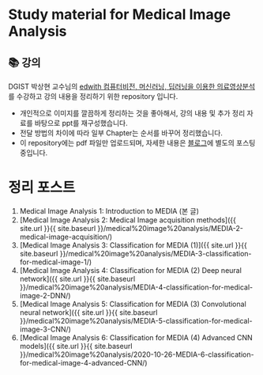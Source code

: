 # Study material for Medical Image Analysis

## 📚 강의

DGIST 박상현 교수님의 [edwith 
컴퓨터비전, 머신러닝, 딥러닝을 이용한 의료영상분석](https://www.edwith.org/medical-20200327/)를 수강하고 강의 내용을 정리하기 위한 repository 입니다.

- 개인적으로 이미지를 깔끔하게 정리하는 것을 좋아해서, 강의 내용 및 추가 정리 자료를 바탕으로 ppt를 재구성했습니다.
- 전달 방법의 차이에 따라 일부 Chapter는 순서를 바꾸어 정리했습니다.
- 이 repository에는 pdf 파일만 업로드되며, 자세한 내용은 [블로그](https://tyami.github.io/)에 별도의 포스팅 중입니다.

# 정리 포스트

1. Medical Image Analysis 1: Introduction to MEDIA (본 글)
2. [Medical Image Analysis 2: Medical Image acquisition methods]({{ site.url }}{{ site.baseurl }}/medical%20image%20analysis/MEDIA-2-medical-image-acquisition/)
3. [Medical Image Analysis 3: Classification for MEDIA (1)]({{ site.url }}{{ site.baseurl }}/medical%20image%20analysis/MEDIA-3-classification-for-medical-image-1/)
4. [Medical Image Analysis 4: Classification for MEDIA (2) Deep neural network]({{ site.url }}{{ site.baseurl }}/medical%20image%20analysis/MEDIA-4-classification-for-medical-image-2-DNN/)
5. [Medical Image Analysis 5: Classification for MEDIA (3) Convolutional neural network]({{ site.url }}{{ site.baseurl }}/medical%20image%20analysis/MEDIA-5-classification-for-medical-image-3-CNN/)
6. [Medical Image Analysis 6: Classification for MEDIA (4) Advanced CNN models]({{ site.url }}{{ site.baseurl }}/medical%20image%20analysis/2020-10-26-MEDIA-6-classification-for-medical-image-4-advanced-CNN/)